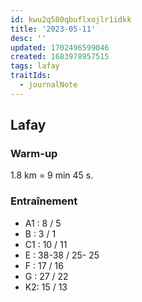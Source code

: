 ```yaml
---
id: kwu2q580qbuflxojlr1idkk
title: '2023-05-11'
desc: ''
updated: 1702496599046
created: 1683978957515
tags: lafay
traitIds:
  - journalNote
---
```


## Lafay

### Warm-up

1.8 km = 9 min 45 s.

### Entraînement

- A1 : 8 / 5
- B : 3 / 1
- C1 : 10 / 11
- E : 38-38 / 25- 25
- F : 17 / 16
- G : 27 / 22
- K2: 15 / 13